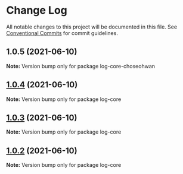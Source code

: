 # Change Log

All notable changes to this project will be documented in this file.
See [Conventional Commits](https://conventionalcommits.org) for commit guidelines.

## 1.0.5 (2021-06-10)

**Note:** Version bump only for package log-core-choseohwan





## [1.0.4](https://github.com/ChoSeoHwan/library/compare/log-core@1.0.3...log-core@1.0.4) (2021-06-10)

**Note:** Version bump only for package log-core





## [1.0.3](https://github.com/ChoSeoHwan/library/compare/log-core@1.0.2...log-core@1.0.3) (2021-06-10)

**Note:** Version bump only for package log-core





## [1.0.2](https://github.com/ChoSeoHwan/library/compare/log-core@1.0.1...log-core@1.0.2) (2021-06-10)

**Note:** Version bump only for package log-core
